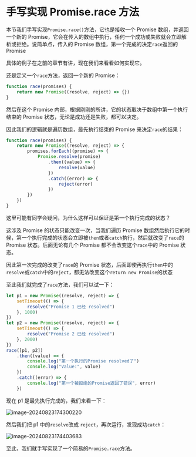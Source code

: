 # 手写实现 Promise.race 方法

本节我们手写实现`Promise.race()`方法，它也是接收一个 Promise 数组，并返回一个新的 Promise，它会在传入的数组中执行，任何一个成功或失败就会立即解析或拒绝。说简单点，传入的 Promise 数组，第一个完成的决定`race`返回的 Promise

具体的例子在之前的章节有讲，现在我们来看看如何实现它。

还是定义一个`race`方法，返回一个新的 Promise：

```js
function race(promises) {
	return new Promise((resolve, reject) => {})
}
```

然后在这个 Promise 内部，根据刚刚的所讲，它的状态取决于数组中第一个执行结束的 Promise 状态，无论是成功还是失败，都可以决定。

因此我们的逻辑就是遍历数组，最先执行结束的 Promise 来决定`race`的结果：

```js
function race(promises) {
	return new Promise((resolve, reject) => {
		promises.forEach((promise) => {
			Promise.resolve(promise)
				.then((value) => {
					resolve(value)
				})
				.catch((error) => {
					reject(error)
				})
		})
	})
}
```

这里可能有同学会疑问，为什么这样可以保证是第一个执行完成的状态？

这涉及 Promise 的状态只能改变一次，当我们遍历 Promise 数组然后执行它的时候，第一个执行完成的状态会立即被`then`或者`catch`执行，然后就改变了`race`的 Promise 状态。后面无论有几个 Promise 都不会改变这个`race`中的 Promise 状态。

因此第一次完成的改变了`race`的 Promise 状态，后面即使再执行`then`中的`resolve`或`catch`中的`reject`，都无法改变这个`return new Promise`的状态

至此我们就完成了`race`方法，我们可以试一下：

```js
let p1 = new Promise((resolve, reject) => {
	setTimeout(() => {
		resolve("Promise 1 已经 resolved")
	}, 1000)
})
let p2 = new Promise((resolve, reject) => {
	setTimeout(() => {
		resolve("Promise 2 已经 resolved")
	}, 2000)
})
race([p1, p2])
	.then((value) => {
		console.log("第一个执行的Promise resolved了")
		console.log("Value:", value)
	})
	.catch((error) => {
		console.log("第一个被拒绝的Promise返回了错误", error)
	})
```

现在 p1 是最先执行完成的，我们来看一下：

![image-20240823174300220](https://chen-1320883525.cos.ap-chengdu.myqcloud.com/img/image-20240823174300220.png)

然后我们把 p1 中的`resolve`改成 `reject`，再次运行，发现成功`catch`：

![image-20240823174403683](https://chen-1320883525.cos.ap-chengdu.myqcloud.com/img/image-20240823174403683.png)

至此，我们就手写实现了一个简易的`Promise.race`方法。
